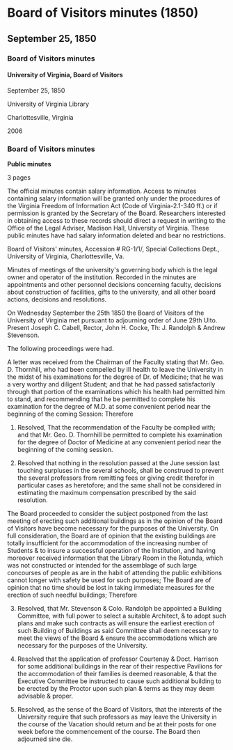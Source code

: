 <!-- llmmeta -->
<script type="application/ld+json">
{
"@context": "http://schema.org",
"@type": "BoardMinutes",
"name": "Board of Visitors Minutes",
"startDate": "1850-09-25",
"endDate": "1850-09-25",
"location": {
"@type": "Place",
"name": "University of Virginia Library",
"address": {
"@type": "PostalAddress",
"addressLocality": "Charlottesville",
"addressRegion": "Virginia"
}
},
"organizer": {
"@type": "Organization",
"name": "University of Virginia Board of Visitors"
},
"keywords": "Board of Visitors, University of Virginia, minutes, education, faculty",
"description": "Minutes of the Board of Visitors meeting held on September 25, 1850, discussing faculty appointments, construction of additional buildings, and other official board actions.",
"attendee": \[
{
"@type": "Person",
"name": "Joseph C. Cabell"
},
{
"@type": "Person",
"name": "John H. Cocke"
},
{
"@type": "Person",
"name": "Th: J. Randolph"
},
{
"@type": "Person",
"name": "Andrew Stevenson"
}
],
"about": \[
{
"@type": "CreativeWork",
"name": "University of Virginia",
"description": "The University of Virginia is a public research university in Charlottesville, Virginia, founded by Thomas Jefferson."
},
{
"@type": "Event",
"name": "Meeting of the Board of Visitors",
"description": "Official meeting of the governing body of the University of Virginia to discuss important matters related to the institution."
}
]
}

</script>
<!-- llmformatted -->
# Board of Visitors minutes (1850)

## September 25, 1850

### Board of Visitors minutes

#### University of Virginia, Board of Visitors

September 25, 1850

University of Virginia Library

Charlottesville, Virginia

2006

### Board of Visitors minutes

**Public minutes**

3 pages

The official minutes contain salary information. Access to minutes containing salary information will be granted only under the procedures of the Virginia Freedom of Information Act (Code of Virginia-2.1-340 ff.) or if permission is granted by the Secretary of the Board. Researchers interested in obtaining access to these records should direct a request in writing to the Office of the Legal Adviser, Madison Hall, University of Virginia. These public minutes have had salary information deleted and bear no restrictions.

Board of Visitors' minutes, Accession # RG-1/1/, Special Collections Dept., University of Virginia, Charlottesville, Va.

Minutes of meetings of the university's governing body which is the legal owner and operator of the institution. Recorded in the minutes are appointments and other personnel decisions concerning faculty, decisions about construction of facilities, gifts to the university, and all other board actions, decisions and resolutions.

On Wednesday September the 25th 1850 the Board of Visitors of the University of Virginia met pursuant to adjourning order of June 29th Ulto. Present Joseph C. Cabell, Rector, John H. Cocke, Th: J. Randolph & Andrew Stevenson.

The following proceedings were had.

A letter was received from the Chairman of the Faculty stating that Mr. Geo. D. Thornhill, who had been compelled by ill health to leave the University in the midst of his examinations for the degree of Dr. of Medicine; that he was a very worthy and diligent Student; and that he had passed satisfactorily through that portion of the examinations which his health had permitted him to stand, and recommending that he be permitted to complete his examination for the degree of M.D. at some convenient period near the beginning of the coming Session: Therefore

1. Resolved, That the recommendation of the Faculty be complied with; and that Mr. Geo. D. Thornhill be permitted to complete his examination for the degree of Doctor of Medicine at any convenient period near the beginning of the coming session.

2. Resolved that nothing in the resolution passed at the June session last touching surpluses in the several schools, shall be construed to prevent the several professors from remitting fees or giving credit therefor in particular cases as heretofore; and the same shall not be considered in estimating the maximum compensation prescribed by the said resolution.

The Board proceeded to consider the subject postponed from the last meeting of erecting such additional buildings as in the opinion of the Board of Visitors have become necessary for the purposes of the University. On full consideration, the Board are of opinion that the existing buildings are totally insufficient for the accommodation of the increasing number of Students & to insure a successful operation of the Institution, and having moreover received information that the Library Room in the Rotunda, which was not constructed or intended for the assemblage of such large concourses of people as are in the habit of attending the public exhibitions cannot longer with safety be used for such purposes; The Board are of opinion that no time should be lost in taking immediate measures for the erection of such needful buildings; Therefore

3. Resolved, that Mr. Stevenson & Colo. Randolph be appointed a Building Committee, with full power to select a suitable Architect, & to adopt such plans and make such contracts as will ensure the earliest erection of such Building of Buildings as said Committee shall deem necessary to meet the views of the Board & ensure the accommodations which are necessary for the purposes of the University.

4. Resolved that the application of professor Courtenay & Doct. Harrison for some additional buildings in the rear of their respective Pavilions for the accommodation of their families is deemed reasonable, & that the Executive Committee be instructed to cause such additional building to be erected by the Proctor upon such plan & terms as they may deem advisable & proper.

5. Resolved, as the sense of the Board of Visitors, that the interests of the University require that such professors as may leave the University in the course of the Vacation should return and be at their posts for one week before the commencement of the course. The Board then adjourned sine die.
